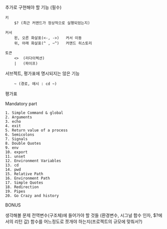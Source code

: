 추가로 구현해야 할 기능 (필수)

	키
		$? (최근 커맨드가 정상적으로 실행되었는지)

	커서
		왼, 오른 화살표(<-, ->)	커서 이동
		위, 아래 화살표(^ , ~^)	커맨드 히스토리

	토큰
		<>	(리다이렉션)
		|	(파이프)


서브젝트, 평가표에 명시되지는 않은 기능

		~ (경로, 에시 : cd ~)





평가표 

Mandatory part

	1. Simple Command & global
	2. Arguments
	3. echo
	4. exit
	5. Return value of a process
	6. Semicolons
	7. Signals
	8. Double Quotes
	9. env
	10. export
	11. unset
	12. Environment Variables
	13. cd
	14. pwd
	15. Relative Path
	16. Environment Path
	17. Simple Quotes
	18. Redirection
	19. Pipes
	20. Go Crazy and history

BONUS
	

생각해볼 문제
	전역변수(구조체)에 들어가야 할 것들 (환경변수, 시그널 함수 인자, $?에서의 리턴 값)
	함수를 어느정도로 쪼개야 하는지(프로젝트의 규모에 맞춰서?)	
